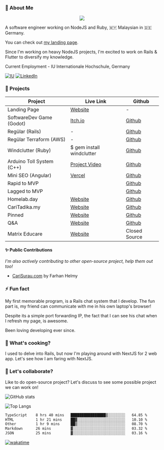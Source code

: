 ### 👋 About Me

<p align="center">
  <a href="https://skillicons.dev">
    <img src="https://skillicons.dev/icons?i=aws,nodejs,ts,js,rails,ruby,php" />
  </a>
</p>

A software engineer working on NodeJS and Ruby, 🇲🇾 Malaysian in 🇩🇪 Germany.

You can check out [my landing page](https://zafranudin.dev/).

Since I'm working on heavy NodeJS projects, I'm excited to work on Rails & Flutter to diversify my knowledge.

Current Employment - IU Internationale Hochschule, Germany

[![IU](https://img.shields.io/badge/IU_University-white?style=for-the-badge&logo=IU&logoColor=white)](https://www.iu.de/) [![LinkedIn](https://img.shields.io/badge/LinkedIn-0072b1?style=for-the-badge&logo=LinkedIn&logoColor=white)](https://www.linkedin.com/in/zafranudin-zafrin/) 




### 🎨 Projects

| Project                   | Live Link                                         | Github                                                          |
|---------------------------|---------------------------------------------------|-----------------------------------------------------------------|
| Landing Page              | [Website](https://zafranudin.dev)                            | -                                                               |
| SoftwareDev Game (Godot)  | [Itch.io](https://xavier-iv.itch.io/softwaredev)             | [Github](https://github.com/Xavier-IV/softwaredev-rpg)                 |
| Regülar (Rails)           | -                                                 | [Github](https://github.com/Xavier-IV/regeular_io)                        |
| Regülar Terraform (AWS)   | -                                                 | [Github](https://github.com/Xavier-IV/regeular_io.terraform)              |
| Windclutter (Ruby)        | $ gem install windclutter                         | [Github](https://github.com/Xavier-IV/windclutter)                        |
| Arduino Toll System (C++) | [Project Video](https://www.facebook.com/watch/?v=192834632804605) | [Github](https://github.com/Xavier-IV/dev.zafranudin.arduino.toll-system) |
| Mini SEO (Angular)        | [Vercel](https://mini-seo.vercel.app/)                      | [Github](https://github.com/Xavier-IV/mini-seo)                           |
| Rapid to MVP | | [Github](https://github.com/Xavier-IV/rapid-to-mvp) |
| Lagged to MVP | | [Github](https://github.com/Xavier-IV/lagged-to-mvp) |
| Homelab.day | [Website](https://homelab.day/) | [Github](https://github.com/Xavier-IV/homelab.day) |
| CariTadika.my | [Website](https://caritadika.my/) | [Github](https://github.com/Xavier-IV/caritadika.my) |
| Pinned | [Website](https://github.com/Xavier-IV/dev.zafranudin.pinned) | [Github](https://github.com/Xavier-IV/dev.zafranudin.pinned) |
| Q&A | [Website](https://ask.zafranudin.dev) | [Github](https://github.com/Xavier-IV/ask.zafranudin.dev) |
| Matrix Educare | [Website](https://matrixeducare.com) | Closed Source |

#### ✨ Public Contributions
_I'm also actively contributing to other open-source project, help them out too!_

- [CariSurau.com](https://github.com/Xavier-IV/ratemysurau) by Farhan Helmy

### ⚡ Fun fact

My first memorable program, is a Rails chat system that I develop. The fun part is, my friend can communicate with me in his own laptop's browser!

Despite its a simple port forwarding IP, the fact that I can see his chat when I refresh my page, is awesome.

Been loving developing ever since.


### 🍳 What's cooking?

I used to delve into Rails, but now I'm playing around with NextJS for 2 web app. Let's see how I am faring with NextJS.

### 🤔 Let's collaborate?

Like to do open-source project? Let's discuss to see some possible project we can work on!

![GitHub stats](https://github-readme-stats-x6s6.vercel.app/api?username=Xavier-IV&show_icons=true&theme=transparent)

![Top Langs](https://github-readme-stats-x6s6.vercel.app/api/top-langs/?username=Xavier-IV&layout=compact&theme=transparent&hide=html,css,java,c%2B%2B,blade,cmake,swift,lua,arduino,c,kotlin,objective-c,vue,shell,dockerfile)

<!--START_SECTION:waka-->

```txt
TypeScript    8 hrs 40 mins   ████████████████▒░░░░░░░░   64.85 %
HTML          1 hr 21 mins    ██▓░░░░░░░░░░░░░░░░░░░░░░   10.10 %
Other         1 hr 9 mins     ██▒░░░░░░░░░░░░░░░░░░░░░░   08.70 %
Markdown      26 mins         ▓░░░░░░░░░░░░░░░░░░░░░░░░   03.32 %
JSON          25 mins         ▓░░░░░░░░░░░░░░░░░░░░░░░░   03.16 %
```

<!--END_SECTION:waka-->

[![wakatime](https://wakatime.com/badge/user/346ac2ed-57bd-4954-bb4e-82ae89fd14b3.svg)](https://wakatime.com/@346ac2ed-57bd-4954-bb4e-82ae89fd14b3)
